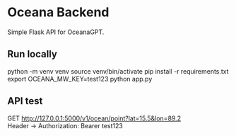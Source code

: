 # Oceana Backend

Simple Flask API for OceanaGPT.

## Run locally
python -m venv venv
source venv/bin/activate
pip install -r requirements.txt
export OCEANA_MW_KEY=test123
python app.py

## API test
GET http://127.0.0.1:5000/v1/ocean/point?lat=15.5&lon=89.2  
Header → Authorization: Bearer test123

